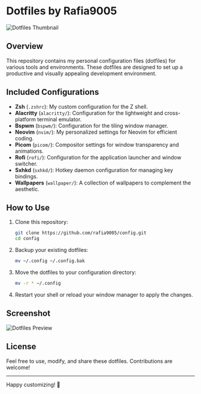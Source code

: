 # Dotfiles by Rafia9005

![Dotfiles Thumbnail](https://github.com/user-attachments/assets/bdeea8ff-a8a9-4c56-9902-d311fc1fe041)

## Overview

This repository contains my personal configuration files (dotfiles) for various tools and environments. These dotfiles are designed to set up a productive and visually appealing development environment.

## Included Configurations

- **Zsh** (`.zshrc`): My custom configuration for the Z shell.
- **Alacritty** (`alacritty/`): Configuration for the lightweight and cross-platform terminal emulator.
- **Bspwm** (`bspwm/`): Configuration for the tiling window manager.
- **Neovim** (`nvim/`): My personalized settings for Neovim for efficient coding.
- **Picom** (`picom/`): Compositor settings for window transparency and animations.
- **Rofi** (`rofi/`): Configuration for the application launcher and window switcher.
- **Sxhkd** (`sxhkd/`): Hotkey daemon configuration for managing key bindings.
- **Wallpapers** (`wallpaper/`): A collection of wallpapers to complement the aesthetic.

## How to Use

1. Clone this repository:
   ```bash
   git clone https://github.com/rafia9005/config.git
   cd config
   ```

2. Backup your existing dotfiles:
   ```bash
   mv ~/.config ~/.config.bak
   ```

3. Move the dotfiles to your configuration directory:
   ```bash
   mv -r * ~/.config
   ```

4. Restart your shell or reload your window manager to apply the changes.

## Screenshot

![Dotfiles Preview](https://github.com/user-attachments/assets/bdeea8ff-a8a9-4c56-9902-d311fc1fe041)

## License

Feel free to use, modify, and share these dotfiles. Contributions are welcome!

---

Happy customizing! 🚀

